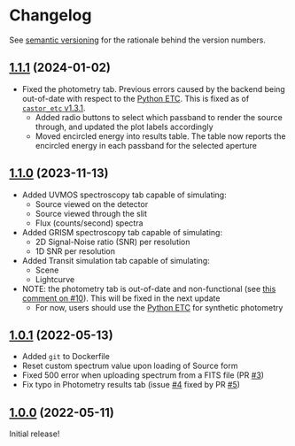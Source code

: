 # Changelog

See [semantic versioning](https://semver.org/spec/v2.0.0.html) for the rationale behind
the version numbers.

<!-- ## [1.x.0](https://github.com/CASTOR-telescope/ETC_frontend/tree/v1.1.0) (2022-mm-dd)

- Also, we now only render the spectrum for wavelengths within the CASTOR passband
ranges. This should allow users to upload bigger spectra without hitting the session
storage limit. See the comments beginning
[here](https://github.com/CASTOR-telescope/ETC_frontend/issues/2#issuecomment-1125563805)
for more context/details. -->

## [1.1.1](https://github.com/CASTOR-telescope/ETC_frontend/tree/v1.1.1) (2024-01-02)

- Fixed the photometry tab. Previous errors caused by the backend being out-of-date with
  respect to the [Python ETC](https://github.com/CASTOR-telescope/ETC). This is fixed as
  of [`castor_etc` v1.3.1](https://github.com/CASTOR-telescope/ETC/tree/v1.3.1).
  - Added radio buttons to select which passband to render the source through, and updated
    the plot labels accordingly
  - Moved encircled energy into results table. The table now reports the encircled energy
    in each passband for the selected aperture

## [1.1.0](https://github.com/CASTOR-telescope/ETC_frontend/tree/v1.1.0) (2023-11-13)

- Added UVMOS spectroscopy tab capable of simulating:
  - Source viewed on the detector
  - Source viewed through the slit
  - Flux (counts/second) spectra
- Added GRISM spectroscopy tab capable of simulating:
  - 2D Signal-Noise ratio (SNR) per resolution
  - 1D SNR per resolution
- Added Transit simulation tab capable of simulating:
  - Scene
  - Lightcurve
- NOTE: the photometry tab is out-of-date and non-functional (see
  [this comment on #10](https://github.com/CASTOR-telescope/ETC_frontend/pull/10#discussion_r1392001823)).
  This will be fixed in the next update
  - For now, users should use the [Python ETC](https://github.com/CASTOR-telescope/ETC)
    for synthetic photometry

## [1.0.1](https://github.com/CASTOR-telescope/ETC_frontend/tree/v1.0.1) (2022-05-13)

- Added `git` to Dockerfile
- Reset custom spectrum value upon loading of Source form
- Fixed 500 error when uploading spectrum from a FITS file (PR
  [#3](https://github.com/CASTOR-telescope/ETC_frontend/pull/3))
- Fix typo in Photometry results tab (issue
  [#4](https://github.com/CASTOR-telescope/ETC_frontend/issues/4) fixed by PR
  [#5](https://github.com/CASTOR-telescope/ETC_frontend/pull/5))

## [1.0.0](https://github.com/CASTOR-telescope/ETC_frontend/tree/v1.0.0) (2022-05-11)

Initial release!
